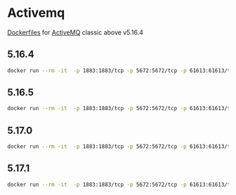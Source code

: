 # Activemq
[Dockerfiles](https://github.com/DiniFarb/activemq) for [ActiveMQ](https://activemq.apache.org/components/classic/download/) classic above v5.16.4

## 5.16.4

```bash
docker run --rm -it  -p 1883:1883/tcp -p 5672:5672/tcp -p 61613:61613/tcp -p 61614:61614/tcp -p 61616:61616/tcp -p 8161:8161/tcp dinifarb/activemq:5.16.4
```

## 5.16.5

```bash
docker run --rm -it  -p 1883:1883/tcp -p 5672:5672/tcp -p 61613:61613/tcp -p 61614:61614/tcp -p 61616:61616/tcp -p 8161:8161/tcp dinifarb/activemq:5.16.5
```

## 5.17.0

```bash
docker run --rm -it  -p 1883:1883/tcp -p 5672:5672/tcp -p 61613:61613/tcp -p 61614:61614/tcp -p 61616:61616/tcp -p 8161:8161/tcp dinifarb/activemq:5.17.0
```

## 5.17.1

```bash
docker run --rm -it  -p 1883:1883/tcp -p 5672:5672/tcp -p 61613:61613/tcp -p 61614:61614/tcp -p 61616:61616/tcp -p 8161:8161/tcp dinifarb/activemq:5.17.1
```
